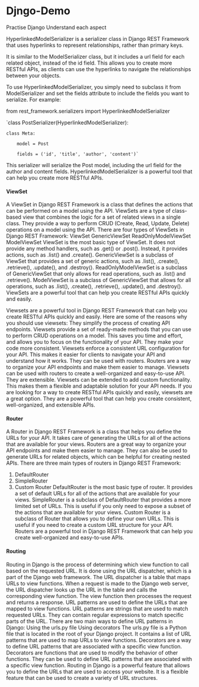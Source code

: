 # Djngo-Demo
 Practise Django Understand each aspect

HyperlinkedModelSerializer is a serializer class in Django REST Framework that uses hyperlinks to represent relationships, rather than primary keys.

It is similar to the ModelSerializer class, but it includes a url field for each related object, instead of the id field. This allows you to create more RESTful APIs, as clients can use the hyperlinks to navigate the relationships between your objects.

To use HyperlinkedModelSerializer, you simply need to subclass it from ModelSerializer and set the fields attribute to include the fields you want to serialize. For example:

from rest_framework.serializers import HyperlinkedModelSerializer

`class PostSerializer(HyperlinkedModelSerializer):

    class Meta:

        model = Post

        fields = ('id', 'title', 'author', 'content')`

This serializer will serialize the Post model, including the url field for the author and content fields.
HyperlinkedModelSerializer is a powerful tool that can help you create more RESTful APIs.

#### **ViewSet**

A ViewSet in Django REST Framework is a class that defines the actions that can be performed on a model using the API.
ViewSets are a type of class-based view that combines the logic for a set of related views in a single class. They provide a way to perform CRUD (Create, Read, Update, Delete) operations on a model using the API.
There are four types of ViewSets in Django REST Framework:
ViewSet
GenericViewSet
ReadOnlyModelViewSet
ModelViewSet
ViewSet is the most basic type of ViewSet. It does not provide any method handlers, such as .get() or .post(). Instead, it provides actions, such as .list() and .create().
GenericViewSet is a subclass of ViewSet that provides a set of generic actions, such as .list(), .create(), .retrieve(), .update(), and .destroy().
ReadOnlyModelViewSet is a subclass of GenericViewSet that only allows for read operations, such as .list() and .retrieve().
ModelViewSet is a subclass of GenericViewSet that allows for all operations, such as .list(), .create(), .retrieve(), .update(), and .destroy().
ViewSets are a powerful tool that can help you create RESTful APIs quickly and easily.

Viewsets are a powerful tool in Django REST Framework that can help you create RESTful APIs quickly and easily. Here are some of the reasons why you should use viewsets:
They simplify the process of creating API endpoints.
Viewsets provide a set of ready-made methods that you can use to perform CRUD operations on a model. This saves you time and effort, and allows you to focus on the functionality of your API.
They make your code more consistent.
Viewsets enforce a consistent URL configuration for your API. This makes it easier for clients to navigate your API and understand how it works.
They can be used with routers.
Routers are a way to organize your API endpoints and make them easier to manage. Viewsets can be used with routers to create a well-organized and easy-to-use API.
They are extensible.
Viewsets can be extended to add custom functionality. This makes them a flexible and adaptable solution for your API needs.
If you are looking for a way to create RESTful APIs quickly and easily, viewsets are a great option. They are a powerful tool that can help you create consistent, well-organized, and extensible APIs.

#### **Router**

A Router in Django REST Framework is a class that helps you define the URLs for your API. It takes care of generating the URLs for all of the actions that are available for your views.
Routers are a great way to organize your API endpoints and make them easier to manage. They can also be used to generate URLs for related objects, which can be helpful for creating nested APIs.
There are three main types of routers in Django REST Framework:
1. DefaultRouter
2. SimpleRouter
3. Custom Router
DefaultRouter is the most basic type of router. It provides a set of default URLs for all of the actions that are available for your views.
SimpleRouter is a subclass of DefaultRouter that provides a more limited set of URLs. This is useful if you only need to expose a subset of the actions that are available for your views.
Custom Router is a subclass of Router that allows you to define your own URLs. This is useful if you need to create a custom URL structure for your API.
Routers are a powerful tool in Django REST Framework that can help you create well-organized and easy-to-use APIs.

#### **Routing**

Routing in Django is the process of determining which view function to call based on the requested URL. It is done using the URL dispatcher, which is a part of the Django web framework.
The URL dispatcher is a table that maps URLs to view functions. When a request is made to the Django web server, the URL dispatcher looks up the URL in the table and calls the corresponding view function. The view function then processes the request and returns a response.
URL patterns are used to define the URLs that are mapped to view functions. URL patterns are strings that are used to match requested URLs. They can contain regular expressions to match specific parts of the URL.
There are two main ways to define URL patterns in Django:
Using the urls.py file
Using decorators
The urls.py file is a Python file that is located in the root of your Django project. It contains a list of URL patterns that are used to map URLs to view functions.
Decorators are a way to define URL patterns that are associated with a specific view function. Decorators are functions that are used to modify the behavior of other functions. They can be used to define URL patterns that are associated with a specific view function.
Routing in Django is a powerful feature that allows you to define the URLs that are used to access your website. It is a flexible feature that can be used to create a variety of URL structures.